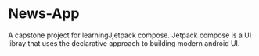 # News-App
A capstone project for learningJjetpack compose. Jetpack compose is a UI libray that uses the declarative approach to building modern android UI.
